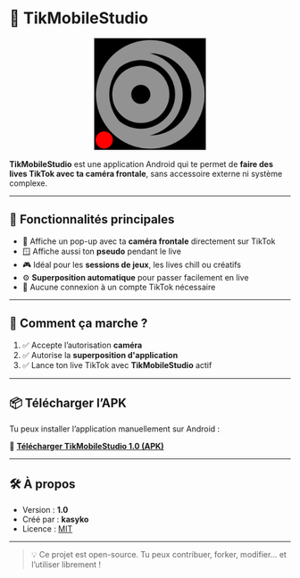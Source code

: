 # 🎥 TikMobileStudio

<p align="center">
  <img src="logo.jpg" alt="Logo TikMobileStudio" width="200"/>
</p>

**TikMobileStudio** est une application Android qui te permet de **faire des lives TikTok avec ta caméra frontale**, sans accessoire externe ni système complexe.

---

## 🚀 Fonctionnalités principales

- 📸 Affiche un pop-up avec ta **caméra frontale** directement sur TikTok
- 🪟 Affiche aussi ton **pseudo** pendant le live
- 🎮 Idéal pour les **sessions de jeux**, les lives chill ou créatifs
- ⚙️ **Superposition automatique** pour passer facilement en live
- 🔐 Aucune connexion à un compte TikTok nécessaire

---

## 🧭 Comment ça marche ?

1. ✅ Accepte l’autorisation **caméra**
2. ✅ Autorise la **superposition d'application**
3. ✅ Lance ton live TikTok avec **TikMobileStudio** actif

---

## 📦 Télécharger l’APK

Tu peux installer l’application manuellement sur Android :

🔗 **[Télécharger TikMobileStudio 1.0 (APK)](https://github.com/kasybot/TikMobileStudio/blob/main/TikMobileStudio-1.0-release.apk?raw=true)**

---

## 🛠️ À propos

- Version : **1.0**
- Créé par : **kasyko**
- Licence : [MIT](LICENSE)

---

> 💡 Ce projet est open-source. Tu peux contribuer, forker, modifier… et l’utiliser librement !
